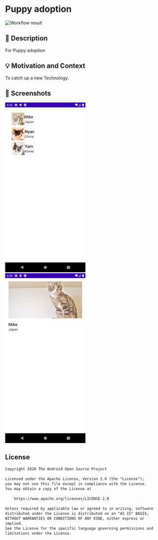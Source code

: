 # Puppy adoption

<!--- Replace <OWNER> with your Github Username and <REPOSITORY> with the name of your repository. -->
<!--- You can find both of these in the url bar when you open your repository in github. -->
![Workflow result](https://github.com/<OWNER>/<REPOSITORY>/workflows/Check/badge.svg)


## :scroll: Description
<!--- Describe your app in one or two sentences -->
For Puppy adoption

## :bulb: Motivation and Context
<!--- Optionally point readers to interesting parts of your submission. -->
<!--- What are you especially proud of? -->
To catch up a new Technology.

## :camera_flash: Screenshots
<!-- You can add more screenshots here if you like -->
<img src="./results/screenshot_1.png" width="260">&emsp;<img src="./results/screenshot_2.png" width="260">

## License
```
Copyright 2020 The Android Open Source Project

Licensed under the Apache License, Version 2.0 (the "License");
you may not use this file except in compliance with the License.
You may obtain a copy of the License at

    https://www.apache.org/licenses/LICENSE-2.0

Unless required by applicable law or agreed to in writing, software
distributed under the License is distributed on an "AS IS" BASIS,
WITHOUT WARRANTIES OR CONDITIONS OF ANY KIND, either express or implied.
See the License for the specific language governing permissions and
limitations under the License.
```